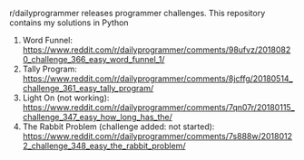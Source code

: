 r/dailyprogrammer releases programmer challenges. This repository contains my solutions in Python

1. Word Funnel: https://www.reddit.com/r/dailyprogrammer/comments/98ufvz/20180820_challenge_366_easy_word_funnel_1/
2. Tally Program: https://www.reddit.com/r/dailyprogrammer/comments/8jcffg/20180514_challenge_361_easy_tally_program/
3. Light On (not working): https://www.reddit.com/r/dailyprogrammer/comments/7qn07r/20180115_challenge_347_easy_how_long_has_the/
4. The Rabbit Problem (challenge added: not started): https://www.reddit.com/r/dailyprogrammer/comments/7s888w/20180122_challenge_348_easy_the_rabbit_problem/
